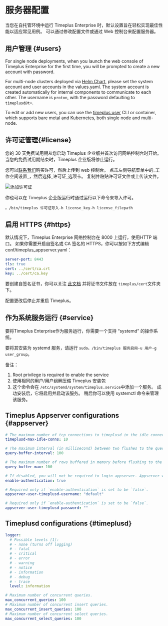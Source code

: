 # 服务器配置

当您在自托管环境中运行 Timeplus Enterprise 时，默认设置旨在轻松实现最佳性能以适应常见用例。 可以通过修改配置文件或通过 Web 控制台来配置服务器。

## 用户管理 {#users}

For single node deployments, when you launch the web console of Timeplus Enterprise for the first time, you will be prompted to create a new account with password.

For multi-node clusters deployed via [Helm Chart](k8s-helm), please set the system account and user accounts in the values.yaml. The system account is created automatically for internal components to communicate to each other. The username is `proton`, with the password defaulting to `timeplusd@t+`.

To edit or add new users, you can use the [timeplus user](cli-user) CLI or container, which supports bare metal and Kubernetes, both single node and multi-node.

## 许可证管理{#license}

您的 30 天免费试用期从您启动 Timeplus 企业版并首次访问网络控制台时开始。 当您的免费试用期结束时，Timeplus 企业版将停止运行。

您可以[联系我们](mailto:support@timeplus.com)购买许可，然后上传到 web 控制台。 点击左侧导航菜单中的_工作空间设置_，然后选择_许可证_选项卡。 复制并粘贴许可证文件或上传该文件。

![添加许可证](/img/add_license.png)

你也可以在 Timeplus 企业版运行时通过运行以下命令来导入许可。

```
。/bin/timeplus 许可证导入-h license_key-h license_filepath
```

## 启用 HTTPS {#https}

默认情况下，Timeplus Enterprise 网络控制台在 8000 上运行，使用HTTP 端口。 如果你需要开启自签名或 CA 签名的 HTTPS，你可以按如下方式编辑 conf/timeplus_appserver.yaml：

```yaml
server-port: 8443
tls: true
cert: ../cert/ca.crt
key: ../cert/ca.key
```

要创建自签名证书，你可以关注 [此文档](https://access.redhat.com/documentation/en-us/red_hat_enterprise_linux/8/html/securing_networks/creating-and-managing-tls-keys-and-certificates_securing-networks) 并将证书文件放在 `timeplus/cert`文件夹下。

配置更改后停止并重启 Timeplus。

## 作为系统服务运行 {#service}

要将Timeplus Enterprise作为服务运行，你需要一个支持 “systemd” 的操作系统。

要将其安装为 systemd 服务，请运行 `sudo。/bin/timeplus 服务启用-u 用户-g user_group`。

备注：

1. Root privilege is required to enable the service
2. 使用相同的用户/用户组解压缩 Timeplus 安装包
3. 这个命令会在 `/etc/systemd/system/timeplus.service`中添加一个服务。 成功安装后，它将启用并启动该服务。 稍后你可以使用 systemctl 命令来管理该服务。

## Timeplus Appserver configurations {#appserver}

```yaml
# The maximum number of tcp connections to timeplusd in the idle connection pool
timeplusd-max-idle-conns: 10

# The maximum interval (in millisecond) between two flushes to the query SSE channel.
query-buffer-interval: 100

# The maximum number of rows buffered in memory before flushing to the query SSE channel.
query-buffer-max: 100

# If disabled, you will not be required to login appserver. Appserver will always behaviour as the timeplusd user configured in `appserver-user-timeplusd-username`
enable-authentication: true

# Required only if `enable-authentication` is set to be `false`.
appserver-user-timeplusd-username: "default"

# Required only if `enable-authentication` is set to be `false`.
appserver-user-timeplusd-password: ""
```

## Timeplusd configurations {#timeplusd}

```yaml
logger:
  # Possible levels [1]:
  # - none (turns off logging)
  # - fatal
  # - critical
  # - error
  # - warning
  # - notice
  # - information
  # - debug
  # - trace
  level: information

# Maximum number of concurrent queries.
max_concurrent_queries: 100
# Maximum number of concurrent insert queries.
max_concurrent_insert_queries: 100
# Maximum number of concurrent select queries.
max_concurrent_select_queries: 100
```
